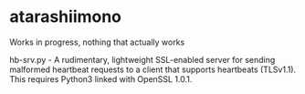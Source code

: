atarashiimono
=============

Works in progress, nothing that actually works

hb-srv.py - A rudimentary, lightweight SSL-enabled server for sending malformed heartbeat requests to a client that supports heartbeats (TLSv1.1). This requires Python3 linked with OpenSSL 1.0.1.
